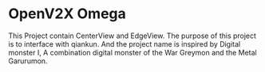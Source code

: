 # OpenV2X Omega

This Project contain CenterView and EdgeView. The purpose of this project is to interface with
qiankun. And the project name is inspired by Digital monster I, A combination digital monster of the
War Greymon and the Metal Garurumon.
